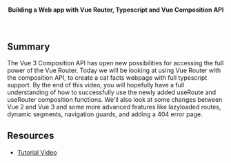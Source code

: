 <h4 align="center">Building a Web app with Vue Router, Typescript and Vue Composition API</h4>

<br />

## Summary

The Vue 3 Composition API has open new possibilities for accessing the full
power of the Vue Router. Today we will be looking at using Vue Router with the
composition API, to create a cat facts webpage with full typescript support. By
the end of this video, you will hopefully have a full understanding of how to
successfully use the newly added useRoute and useRouter composition functions.
We'll also look at some changes between Vue 2 and Vue 3 and some more advanced
features like lazyloaded routes, dynamic segments, navigation guards, and adding
a 404 error page.

## Resources

- [Tutorial Video](https://www.youtube.com/watch?v=hY7F7U8qDPA)

